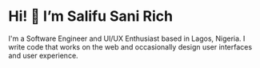 # Hi! 👋 I’m Salifu Sani Rich
I'm a Software Engineer and UI/UX Enthusiast based in Lagos, Nigeria. 
I write code that works on the web and occasionally design user interfaces and user experience.
